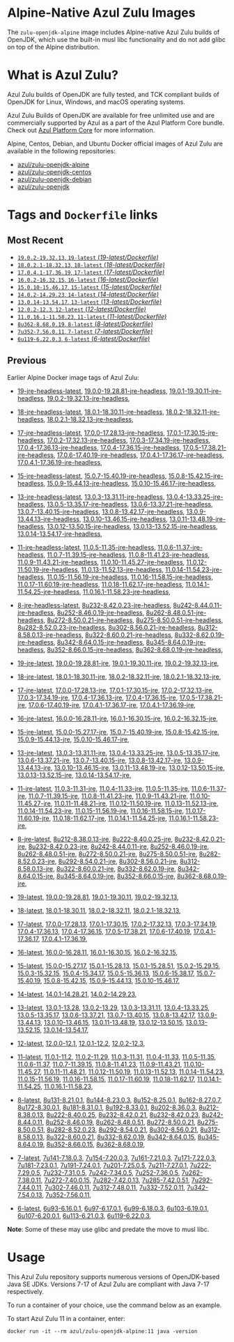 Alpine-Native Azul Zulu Images
=================================
The `zulu-openjdk-alpine` image includes Alpine-native Azul Zulu builds of OpenJDK, which use the built-in musl libc functionality and do not add glibc on top of the Alpine distribution.


What is Azul Zulu?
======================================

Azul Zulu builds of OpenJDK are fully tested, and TCK compliant builds of OpenJDK for Linux, Windows, and macOS operating systems.

Azul Zulu Builds of OpenJDK are available for free unlimited use and are commercially supported by Azul as a part of the Azul Platform Core bundle.
Check out [Azul Platform Core][3] for more information.

Alpine, Centos, Debian, and Ubuntu Docker official images of Azul Zulu are available in the following repositories:

  * [azul/zulu-openjdk-alpine][4]
  * [azul/zulu-openjdk-centos][5]
  * [azul/zulu-openjdk-debian][6]
  * [azul/zulu-openjdk][7]

Tags and `Dockerfile` links
===========================

Most Recent
-----------

  * [`19.0.2-19.32.13`, `19-latest` (*19-latest/Dockerfile)*][10]
  * [`18.0.2.1-18.32.13`, `18-latest` (*18-latest/Dockerfile)*][22]
  * [`17.0.4.1-17.36.19`, `17-latest` (*17-latest/Dockerfile)*][34]
  * [`16.0.2-16.32.15`, `16-latest` (*16-latest/Dockerfile)*][67]
  * [`15.0.10-15.46.17`, `15-latest` (*15-latest/Dockerfile)*][75]
  * [`14.0.2-14.29.23`, `14-latest` (*14-latest/Dockerfile)*][99]
  * [`13.0.14-13.54.17`, `13-latest` (*13-latest/Dockerfile)*][102]
  * [`12.0.2-12.3`, `12-latest` (*12-latest/Dockerfile)*][143]
  * [`11.0.16.1-11.58.23`, `11-latest` (*11-latest/Dockerfile)*][147]
  * [`8u362-8.68.0.19`, `8-latest` (*8-latest/Dockerfile)*][203]
  * [`7u352-7.56.0.11`, `7-latest` (*7-latest/Dockerfile)*][267]
  * [`6u119-6.22.0.3`, `6-latest` (*6-latest/Dockerfile)*][290]

Previous
--------

Earlier Alpine Docker image tags of Azul Zulu:


  * [19-jre-headless-latest][18],
  [19.0.0-19.28.81-jre-headless][19],
  [19.0.1-19.30.11-jre-headless][20],
  [19.0.2-19.32.13-jre-headless][21],
  
  * [18-jre-headless-latest][30],
  [18.0.1-18.30.11-jre-headless][31],
  [18.0.2-18.32.11-jre-headless][32],
  [18.0.2.1-18.32.13-jre-headless][33],
  
  * [17-jre-headless-latest][56],
  [17.0.0-17.28.13-jre-headless][57],
  [17.0.1-17.30.15-jre-headless][58],
  [17.0.2-17.32.13-jre-headless][59],
  [17.0.3-17.34.19-jre-headless][60],
  [17.0.4-17.36.13-jre-headless][61],
  [17.0.4-17.36.15-jre-headless][62],
  [17.0.5-17.38.21-jre-headless][63],
  [17.0.6-17.40.19-jre-headless][64],
  [17.0.4.1-17.36.17-jre-headless][65],
  [17.0.4.1-17.36.19-jre-headless][66],
  
  * [15-jre-headless-latest][94],
  [15.0.7-15.40.19-jre-headless][95],
  [15.0.8-15.42.15-jre-headless][96],
  [15.0.9-15.44.13-jre-headless][97],
  [15.0.10-15.46.17-jre-headless][98],
  
  * [13-jre-headless-latest][130],
  [13.0.3-13.31.11-jre-headless][131],
  [13.0.4-13.33.25-jre-headless][132],
  [13.0.5-13.35.17-jre-headless][133],
  [13.0.6-13.37.21-jre-headless][134],
  [13.0.7-13.40.15-jre-headless][135],
  [13.0.8-13.42.17-jre-headless][136],
  [13.0.9-13.44.13-jre-headless][137],
  [13.0.10-13.46.15-jre-headless][138],
  [13.0.11-13.48.19-jre-headless][139],
  [13.0.12-13.50.15-jre-headless][140],
  [13.0.13-13.52.15-jre-headless][141],
  [13.0.14-13.54.17-jre-headless][142],
  
  * [11-jre-headless-latest][185],
  [11.0.5-11.35-jre-headless][188],
  [11.0.6-11.37-jre-headless][189],
  [11.0.7-11.39.15-jre-headless][190],
  [11.0.8-11.41.23-jre-headless][191],
  [11.0.9-11.43.21-jre-headless][192],
  [11.0.10-11.45.27-jre-headless][193],
  [11.0.12-11.50.19-jre-headless][194],
  [11.0.13-11.52.13-jre-headless][195],
  [11.0.14-11.54.23-jre-headless][196],
  [11.0.15-11.56.19-jre-headless][197],
  [11.0.16-11.58.15-jre-headless][198],
  [11.0.17-11.60.19-jre-headless][199],
  [11.0.18-11.62.17-jre-headless][200],
  [11.0.14.1-11.54.25-jre-headless][201],
  [11.0.16.1-11.58.23-jre-headless][202],
  
  * [8-jre-headless-latest][251],
  [8u232-8.42.0.23-jre-headless][252],
  [8u242-8.44.0.11-jre-headless][253],
  [8u252-8.46.0.19-jre-headless][254],
  [8u262-8.48.0.51-jre-headless][255],
  [8u272-8.50.0.21-jre-headless][256],
  [8u275-8.50.0.51-jre-headless][257],
  [8u282-8.52.0.23-jre-headless][258],
  [8u302-8.56.0.21-jre-headless][259],
  [8u312-8.58.0.13-jre-headless][260],
  [8u322-8.60.0.21-jre-headless][261],
  [8u332-8.62.0.19-jre-headless][262],
  [8u342-8.64.0.15-jre-headless][263],
  [8u345-8.64.0.19-jre-headless][264],
  [8u352-8.66.0.15-jre-headless][265],
  [8u362-8.68.0.19-jre-headless][266],
  
  * [19-jre-latest][11],
  [19.0.0-19.28.81-jre][15],
  [19.0.1-19.30.11-jre][16],
  [19.0.2-19.32.13-jre][17],
  
  * [18-jre-latest][23],
  [18.0.1-18.30.11-jre][27],
  [18.0.2-18.32.11-jre][28],
  [18.0.2.1-18.32.13-jre][29],
  
  * [17-jre-latest][35],
  [17.0.0-17.28.13-jre][46],
  [17.0.1-17.30.15-jre][47],
  [17.0.2-17.32.13-jre][48],
  [17.0.3-17.34.19-jre][49],
  [17.0.4-17.36.13-jre][50],
  [17.0.4-17.36.15-jre][51],
  [17.0.5-17.38.21-jre][52],
  [17.0.6-17.40.19-jre][53],
  [17.0.4.1-17.36.17-jre][54],
  [17.0.4.1-17.36.19-jre][55],
  
  * [16-jre-latest][68],
  [16.0.0-16.28.11-jre][72],
  [16.0.1-16.30.15-jre][73],
  [16.0.2-16.32.15-jre][74],
  
  * [15-jre-latest][76],
  [15.0.0-15.27.17-jre][89],
  [15.0.7-15.40.19-jre][90],
  [15.0.8-15.42.15-jre][91],
  [15.0.9-15.44.13-jre][92],
  [15.0.10-15.46.17-jre][93],
  
  * [13-jre-latest][105],
  [13.0.3-13.31.11-jre][118],
  [13.0.4-13.33.25-jre][119],
  [13.0.5-13.35.17-jre][120],
  [13.0.6-13.37.21-jre][121],
  [13.0.7-13.40.15-jre][122],
  [13.0.8-13.42.17-jre][123],
  [13.0.9-13.44.13-jre][124],
  [13.0.10-13.46.15-jre][125],
  [13.0.11-13.48.19-jre][126],
  [13.0.12-13.50.15-jre][127],
  [13.0.13-13.52.15-jre][128],
  [13.0.14-13.54.17-jre][129],
  
  * [11-jre-latest][154],
  [11.0.3-11.31-jre][167],
  [11.0.4-11.33-jre][168],
  [11.0.5-11.35-jre][169],
  [11.0.6-11.37-jre][170],
  [11.0.7-11.39.15-jre][173],
  [11.0.8-11.41.23-jre][174],
  [11.0.9-11.43.21-jre][175],
  [11.0.10-11.45.27-jre][176],
  [11.0.11-11.48.21-jre][177],
  [11.0.12-11.50.19-jre][178],
  [11.0.13-11.52.13-jre][179],
  [11.0.14-11.54.23-jre][180],
  [11.0.15-11.56.19-jre][181],
  [11.0.16-11.58.15-jre][182],
  [11.0.17-11.60.19-jre][183],
  [11.0.18-11.62.17-jre][184],
  [11.0.14.1-11.54.25-jre][186],
  [11.0.16.1-11.58.23-jre][187],
  
  * [8-jre-latest][204],
  [8u212-8.38.0.13-jre][232],
  [8u222-8.40.0.25-jre][233],
  [8u232-8.42.0.21-jre][234],
  [8u232-8.42.0.23-jre][235],
  [8u242-8.44.0.11-jre][236],
  [8u252-8.46.0.19-jre][237],
  [8u262-8.48.0.51-jre][238],
  [8u272-8.50.0.21-jre][239],
  [8u275-8.50.0.51-jre][240],
  [8u282-8.52.0.23-jre][241],
  [8u292-8.54.0.21-jre][242],
  [8u302-8.56.0.21-jre][243],
  [8u312-8.58.0.13-jre][244],
  [8u322-8.60.0.21-jre][245],
  [8u332-8.62.0.19-jre][246],
  [8u342-8.64.0.15-jre][247],
  [8u345-8.64.0.19-jre][248],
  [8u352-8.66.0.15-jre][249],
  [8u362-8.68.0.19-jre][250],
  
  * [19-latest][10],
  [19.0.0-19.28.81][12],
  [19.0.1-19.30.11][13],
  [19.0.2-19.32.13][14],
  
  * [18-latest][22],
  [18.0.1-18.30.11][24],
  [18.0.2-18.32.11][25],
  [18.0.2.1-18.32.13][26],
  
  * [17-latest][34],
  [17.0.0-17.28.13][36],
  [17.0.1-17.30.15][37],
  [17.0.2-17.32.13][38],
  [17.0.3-17.34.19][39],
  [17.0.4-17.36.13][40],
  [17.0.4-17.36.15][41],
  [17.0.5-17.38.21][42],
  [17.0.6-17.40.19][43],
  [17.0.4.1-17.36.17][44],
  [17.0.4.1-17.36.19][45],
  
  * [16-latest][67],
  [16.0.0-16.28.11][69],
  [16.0.1-16.30.15][70],
  [16.0.2-16.32.15][71],
  
  * [15-latest][75],
  [15.0.0-15.27.17][77],
  [15.0.1-15.28.13][78],
  [15.0.1-15.28.51][79],
  [15.0.2-15.29.15][80],
  [15.0.3-15.32.15][81],
  [15.0.4-15.34.17][82],
  [15.0.5-15.36.13][83],
  [15.0.6-15.38.17][84],
  [15.0.7-15.40.19][85],
  [15.0.8-15.42.15][86],
  [15.0.9-15.44.13][87],
  [15.0.10-15.46.17][88],
  
  * [14-latest][99],
  [14.0.1-14.28.21][100],
  [14.0.2-14.29.23][101],
  
  * [13-latest][102],
  [13.0.1-13.28][103],
  [13.0.2-13.29][104],
  [13.0.3-13.31.11][106],
  [13.0.4-13.33.25][107],
  [13.0.5-13.35.17][108],
  [13.0.6-13.37.21][109],
  [13.0.7-13.40.15][110],
  [13.0.8-13.42.17][111],
  [13.0.9-13.44.13][112],
  [13.0.10-13.46.15][113],
  [13.0.11-13.48.19][114],
  [13.0.12-13.50.15][115],
  [13.0.13-13.52.15][116],
  [13.0.14-13.54.17][117],
  
  * [12-latest][143],
  [12.0.0-12.1][144],
  [12.0.1-12.2][145],
  [12.0.2-12.3][146],
  
  * [11-latest][147],
  [11.0.1-11.2][148],
  [11.0.2-11.29][149],
  [11.0.3-11.31][150],
  [11.0.4-11.33][151],
  [11.0.5-11.35][152],
  [11.0.6-11.37][153],
  [11.0.7-11.39.15][155],
  [11.0.8-11.41.23][156],
  [11.0.9-11.43.21][157],
  [11.0.10-11.45.27][158],
  [11.0.11-11.48.21][159],
  [11.0.12-11.50.19][160],
  [11.0.13-11.52.13][161],
  [11.0.14-11.54.23][162],
  [11.0.15-11.56.19][163],
  [11.0.16-11.58.15][164],
  [11.0.17-11.60.19][165],
  [11.0.18-11.62.17][166],
  [11.0.14.1-11.54.25][171],
  [11.0.16.1-11.58.23][172],
  
  * [8-latest][203],
  [8u131-8.21.0.1][205],
  [8u144-8.23.0.3][206],
  [8u152-8.25.0.1][207],
  [8u162-8.27.0.7][208],
  [8u172-8.30.0.1][209],
  [8u181-8.31.0.1][210],
  [8u192-8.33.0.1][211],
  [8u202-8.36.0.3][212],
  [8u212-8.38.0.13][213],
  [8u222-8.40.0.25][214],
  [8u232-8.42.0.21][215],
  [8u232-8.42.0.23][216],
  [8u242-8.44.0.11][217],
  [8u252-8.46.0.19][218],
  [8u262-8.48.0.51][219],
  [8u272-8.50.0.21][220],
  [8u275-8.50.0.51][221],
  [8u282-8.52.0.23][222],
  [8u292-8.54.0.21][223],
  [8u302-8.56.0.21][224],
  [8u312-8.58.0.13][225],
  [8u322-8.60.0.21][226],
  [8u332-8.62.0.19][227],
  [8u342-8.64.0.15][228],
  [8u345-8.64.0.19][229],
  [8u352-8.66.0.15][230],
  [8u362-8.68.0.19][231],
  
  * [7-latest][267],
  [7u141-7.18.0.3][268],
  [7u154-7.20.0.3][269],
  [7u161-7.21.0.3][270],
  [7u171-7.22.0.3][271],
  [7u181-7.23.0.1][272],
  [7u191-7.24.0.1][273],
  [7u201-7.25.0.5][274],
  [7u211-7.27.0.1][275],
  [7u222-7.29.0.5][276],
  [7u232-7.31.0.5][277],
  [7u242-7.34.0.5][278],
  [7u252-7.36.0.5][279],
  [7u262-7.38.0.11][280],
  [7u272-7.40.0.15][281],
  [7u282-7.42.0.13][282],
  [7u285-7.42.0.51][283],
  [7u292-7.44.0.11][284],
  [7u302-7.46.0.11][285],
  [7u312-7.48.0.11][286],
  [7u332-7.52.0.11][287],
  [7u342-7.54.0.13][288],
  [7u352-7.56.0.11][289],
  
  * [6-latest][290],
  [6u93-6.16.0.1][291],
  [6u97-6.17.0.1][292],
  [6u99-6.18.0.3][293],
  [6u103-6.19.0.1][294],
  [6u107-6.20.0.1][295],
  [6u113-6.21.0.3][296],
  [6u119-6.22.0.3][297],
  

**Note**: Some of these may use glibc and predate the move to musl libc.

Usage
=====

This Azul Zulu repository supports numerous versions of OpenJDK-based Java SE JDKs. Versions 7-17 of Azul Zulu are compliant with Java 7-17 respectively.

To run a container of your choice, use the command below as an example.

To start Azul Zulu 11 in a container, enter:

    docker run -it --rm azul/zulu-openjdk-alpine:11 java -version

  [1]: https://www.azul.com/files/ZuluDocker60.gif
  [2]: https://www.azul.com/
  [3]: https://www.azul.com/products/core/
  [4]: https://hub.docker.com/r/azul/zulu-openjdk-alpine
  [5]: https://hub.docker.com/r/azul/zulu-openjdk-centos
  [6]: https://hub.docker.com/r/azul/zulu-openjdk-debian
  [7]: https://hub.docker.com/r/azul/zulu-openjdk


  [18]: https://github.com/zulu-openjdk/zulu-openjdk/blob/master/alpine/19-jre-headless-latest/Dockerfile
  [19]: https://github.com/zulu-openjdk/zulu-openjdk/blob/master/alpine/19.0.0-19.28.81-jre-headless/Dockerfile
  [20]: https://github.com/zulu-openjdk/zulu-openjdk/blob/master/alpine/19.0.1-19.30.11-jre-headless/Dockerfile
  [21]: https://github.com/zulu-openjdk/zulu-openjdk/blob/master/alpine/19.0.2-19.32.13-jre-headless/Dockerfile
  
  [30]: https://github.com/zulu-openjdk/zulu-openjdk/blob/master/alpine/18-jre-headless-latest/Dockerfile
  [31]: https://github.com/zulu-openjdk/zulu-openjdk/blob/master/alpine/18.0.1-18.30.11-jre-headless/Dockerfile
  [32]: https://github.com/zulu-openjdk/zulu-openjdk/blob/master/alpine/18.0.2-18.32.11-jre-headless/Dockerfile
  [33]: https://github.com/zulu-openjdk/zulu-openjdk/blob/master/alpine/18.0.2.1-18.32.13-jre-headless/Dockerfile
  
  [56]: https://github.com/zulu-openjdk/zulu-openjdk/blob/master/alpine/17-jre-headless-latest/Dockerfile
  [57]: https://github.com/zulu-openjdk/zulu-openjdk/blob/master/alpine/17.0.0-17.28.13-jre-headless/Dockerfile
  [58]: https://github.com/zulu-openjdk/zulu-openjdk/blob/master/alpine/17.0.1-17.30.15-jre-headless/Dockerfile
  [59]: https://github.com/zulu-openjdk/zulu-openjdk/blob/master/alpine/17.0.2-17.32.13-jre-headless/Dockerfile
  [60]: https://github.com/zulu-openjdk/zulu-openjdk/blob/master/alpine/17.0.3-17.34.19-jre-headless/Dockerfile
  [61]: https://github.com/zulu-openjdk/zulu-openjdk/blob/master/alpine/17.0.4-17.36.13-jre-headless/Dockerfile
  [62]: https://github.com/zulu-openjdk/zulu-openjdk/blob/master/alpine/17.0.4-17.36.15-jre-headless/Dockerfile
  [63]: https://github.com/zulu-openjdk/zulu-openjdk/blob/master/alpine/17.0.5-17.38.21-jre-headless/Dockerfile
  [64]: https://github.com/zulu-openjdk/zulu-openjdk/blob/master/alpine/17.0.6-17.40.19-jre-headless/Dockerfile
  [65]: https://github.com/zulu-openjdk/zulu-openjdk/blob/master/alpine/17.0.4.1-17.36.17-jre-headless/Dockerfile
  [66]: https://github.com/zulu-openjdk/zulu-openjdk/blob/master/alpine/17.0.4.1-17.36.19-jre-headless/Dockerfile
  
  [94]: https://github.com/zulu-openjdk/zulu-openjdk/blob/master/alpine/15-jre-headless-latest/Dockerfile
  [95]: https://github.com/zulu-openjdk/zulu-openjdk/blob/master/alpine/15.0.7-15.40.19-jre-headless/Dockerfile
  [96]: https://github.com/zulu-openjdk/zulu-openjdk/blob/master/alpine/15.0.8-15.42.15-jre-headless/Dockerfile
  [97]: https://github.com/zulu-openjdk/zulu-openjdk/blob/master/alpine/15.0.9-15.44.13-jre-headless/Dockerfile
  [98]: https://github.com/zulu-openjdk/zulu-openjdk/blob/master/alpine/15.0.10-15.46.17-jre-headless/Dockerfile
  
  [130]: https://github.com/zulu-openjdk/zulu-openjdk/blob/master/alpine/13-jre-headless-latest/Dockerfile
  [131]: https://github.com/zulu-openjdk/zulu-openjdk/blob/master/alpine/13.0.3-13.31.11-jre-headless/Dockerfile
  [132]: https://github.com/zulu-openjdk/zulu-openjdk/blob/master/alpine/13.0.4-13.33.25-jre-headless/Dockerfile
  [133]: https://github.com/zulu-openjdk/zulu-openjdk/blob/master/alpine/13.0.5-13.35.17-jre-headless/Dockerfile
  [134]: https://github.com/zulu-openjdk/zulu-openjdk/blob/master/alpine/13.0.6-13.37.21-jre-headless/Dockerfile
  [135]: https://github.com/zulu-openjdk/zulu-openjdk/blob/master/alpine/13.0.7-13.40.15-jre-headless/Dockerfile
  [136]: https://github.com/zulu-openjdk/zulu-openjdk/blob/master/alpine/13.0.8-13.42.17-jre-headless/Dockerfile
  [137]: https://github.com/zulu-openjdk/zulu-openjdk/blob/master/alpine/13.0.9-13.44.13-jre-headless/Dockerfile
  [138]: https://github.com/zulu-openjdk/zulu-openjdk/blob/master/alpine/13.0.10-13.46.15-jre-headless/Dockerfile
  [139]: https://github.com/zulu-openjdk/zulu-openjdk/blob/master/alpine/13.0.11-13.48.19-jre-headless/Dockerfile
  [140]: https://github.com/zulu-openjdk/zulu-openjdk/blob/master/alpine/13.0.12-13.50.15-jre-headless/Dockerfile
  [141]: https://github.com/zulu-openjdk/zulu-openjdk/blob/master/alpine/13.0.13-13.52.15-jre-headless/Dockerfile
  [142]: https://github.com/zulu-openjdk/zulu-openjdk/blob/master/alpine/13.0.14-13.54.17-jre-headless/Dockerfile
  
  [185]: https://github.com/zulu-openjdk/zulu-openjdk/blob/master/alpine/11-jre-headless-latest/Dockerfile
  [188]: https://github.com/zulu-openjdk/zulu-openjdk/blob/master/alpine/11.0.5-11.35-jre-headless/Dockerfile
  [189]: https://github.com/zulu-openjdk/zulu-openjdk/blob/master/alpine/11.0.6-11.37-jre-headless/Dockerfile
  [190]: https://github.com/zulu-openjdk/zulu-openjdk/blob/master/alpine/11.0.7-11.39.15-jre-headless/Dockerfile
  [191]: https://github.com/zulu-openjdk/zulu-openjdk/blob/master/alpine/11.0.8-11.41.23-jre-headless/Dockerfile
  [192]: https://github.com/zulu-openjdk/zulu-openjdk/blob/master/alpine/11.0.9-11.43.21-jre-headless/Dockerfile
  [193]: https://github.com/zulu-openjdk/zulu-openjdk/blob/master/alpine/11.0.10-11.45.27-jre-headless/Dockerfile
  [194]: https://github.com/zulu-openjdk/zulu-openjdk/blob/master/alpine/11.0.12-11.50.19-jre-headless/Dockerfile
  [195]: https://github.com/zulu-openjdk/zulu-openjdk/blob/master/alpine/11.0.13-11.52.13-jre-headless/Dockerfile
  [196]: https://github.com/zulu-openjdk/zulu-openjdk/blob/master/alpine/11.0.14-11.54.23-jre-headless/Dockerfile
  [197]: https://github.com/zulu-openjdk/zulu-openjdk/blob/master/alpine/11.0.15-11.56.19-jre-headless/Dockerfile
  [198]: https://github.com/zulu-openjdk/zulu-openjdk/blob/master/alpine/11.0.16-11.58.15-jre-headless/Dockerfile
  [199]: https://github.com/zulu-openjdk/zulu-openjdk/blob/master/alpine/11.0.17-11.60.19-jre-headless/Dockerfile
  [200]: https://github.com/zulu-openjdk/zulu-openjdk/blob/master/alpine/11.0.18-11.62.17-jre-headless/Dockerfile
  [201]: https://github.com/zulu-openjdk/zulu-openjdk/blob/master/alpine/11.0.14.1-11.54.25-jre-headless/Dockerfile
  [202]: https://github.com/zulu-openjdk/zulu-openjdk/blob/master/alpine/11.0.16.1-11.58.23-jre-headless/Dockerfile
  
  [251]: https://github.com/zulu-openjdk/zulu-openjdk/blob/master/alpine/8-jre-headless-latest/Dockerfile
  [252]: https://github.com/zulu-openjdk/zulu-openjdk/blob/master/alpine/8u232-8.42.0.23-jre-headless/Dockerfile
  [253]: https://github.com/zulu-openjdk/zulu-openjdk/blob/master/alpine/8u242-8.44.0.11-jre-headless/Dockerfile
  [254]: https://github.com/zulu-openjdk/zulu-openjdk/blob/master/alpine/8u252-8.46.0.19-jre-headless/Dockerfile
  [255]: https://github.com/zulu-openjdk/zulu-openjdk/blob/master/alpine/8u262-8.48.0.51-jre-headless/Dockerfile
  [256]: https://github.com/zulu-openjdk/zulu-openjdk/blob/master/alpine/8u272-8.50.0.21-jre-headless/Dockerfile
  [257]: https://github.com/zulu-openjdk/zulu-openjdk/blob/master/alpine/8u275-8.50.0.51-jre-headless/Dockerfile
  [258]: https://github.com/zulu-openjdk/zulu-openjdk/blob/master/alpine/8u282-8.52.0.23-jre-headless/Dockerfile
  [259]: https://github.com/zulu-openjdk/zulu-openjdk/blob/master/alpine/8u302-8.56.0.21-jre-headless/Dockerfile
  [260]: https://github.com/zulu-openjdk/zulu-openjdk/blob/master/alpine/8u312-8.58.0.13-jre-headless/Dockerfile
  [261]: https://github.com/zulu-openjdk/zulu-openjdk/blob/master/alpine/8u322-8.60.0.21-jre-headless/Dockerfile
  [262]: https://github.com/zulu-openjdk/zulu-openjdk/blob/master/alpine/8u332-8.62.0.19-jre-headless/Dockerfile
  [263]: https://github.com/zulu-openjdk/zulu-openjdk/blob/master/alpine/8u342-8.64.0.15-jre-headless/Dockerfile
  [264]: https://github.com/zulu-openjdk/zulu-openjdk/blob/master/alpine/8u345-8.64.0.19-jre-headless/Dockerfile
  [265]: https://github.com/zulu-openjdk/zulu-openjdk/blob/master/alpine/8u352-8.66.0.15-jre-headless/Dockerfile
  [266]: https://github.com/zulu-openjdk/zulu-openjdk/blob/master/alpine/8u362-8.68.0.19-jre-headless/Dockerfile
  
  [11]: https://github.com/zulu-openjdk/zulu-openjdk/blob/master/alpine/19-jre-latest/Dockerfile
  [15]: https://github.com/zulu-openjdk/zulu-openjdk/blob/master/alpine/19.0.0-19.28.81-jre/Dockerfile
  [16]: https://github.com/zulu-openjdk/zulu-openjdk/blob/master/alpine/19.0.1-19.30.11-jre/Dockerfile
  [17]: https://github.com/zulu-openjdk/zulu-openjdk/blob/master/alpine/19.0.2-19.32.13-jre/Dockerfile
  
  [23]: https://github.com/zulu-openjdk/zulu-openjdk/blob/master/alpine/18-jre-latest/Dockerfile
  [27]: https://github.com/zulu-openjdk/zulu-openjdk/blob/master/alpine/18.0.1-18.30.11-jre/Dockerfile
  [28]: https://github.com/zulu-openjdk/zulu-openjdk/blob/master/alpine/18.0.2-18.32.11-jre/Dockerfile
  [29]: https://github.com/zulu-openjdk/zulu-openjdk/blob/master/alpine/18.0.2.1-18.32.13-jre/Dockerfile
  
  [35]: https://github.com/zulu-openjdk/zulu-openjdk/blob/master/alpine/17-jre-latest/Dockerfile
  [46]: https://github.com/zulu-openjdk/zulu-openjdk/blob/master/alpine/17.0.0-17.28.13-jre/Dockerfile
  [47]: https://github.com/zulu-openjdk/zulu-openjdk/blob/master/alpine/17.0.1-17.30.15-jre/Dockerfile
  [48]: https://github.com/zulu-openjdk/zulu-openjdk/blob/master/alpine/17.0.2-17.32.13-jre/Dockerfile
  [49]: https://github.com/zulu-openjdk/zulu-openjdk/blob/master/alpine/17.0.3-17.34.19-jre/Dockerfile
  [50]: https://github.com/zulu-openjdk/zulu-openjdk/blob/master/alpine/17.0.4-17.36.13-jre/Dockerfile
  [51]: https://github.com/zulu-openjdk/zulu-openjdk/blob/master/alpine/17.0.4-17.36.15-jre/Dockerfile
  [52]: https://github.com/zulu-openjdk/zulu-openjdk/blob/master/alpine/17.0.5-17.38.21-jre/Dockerfile
  [53]: https://github.com/zulu-openjdk/zulu-openjdk/blob/master/alpine/17.0.6-17.40.19-jre/Dockerfile
  [54]: https://github.com/zulu-openjdk/zulu-openjdk/blob/master/alpine/17.0.4.1-17.36.17-jre/Dockerfile
  [55]: https://github.com/zulu-openjdk/zulu-openjdk/blob/master/alpine/17.0.4.1-17.36.19-jre/Dockerfile
  
  [68]: https://github.com/zulu-openjdk/zulu-openjdk/blob/master/alpine/16-jre-latest/Dockerfile
  [72]: https://github.com/zulu-openjdk/zulu-openjdk/blob/master/alpine/16.0.0-16.28.11-jre/Dockerfile
  [73]: https://github.com/zulu-openjdk/zulu-openjdk/blob/master/alpine/16.0.1-16.30.15-jre/Dockerfile
  [74]: https://github.com/zulu-openjdk/zulu-openjdk/blob/master/alpine/16.0.2-16.32.15-jre/Dockerfile
  
  [76]: https://github.com/zulu-openjdk/zulu-openjdk/blob/master/alpine/15-jre-latest/Dockerfile
  [89]: https://github.com/zulu-openjdk/zulu-openjdk/blob/master/alpine/15.0.0-15.27.17-jre/Dockerfile
  [90]: https://github.com/zulu-openjdk/zulu-openjdk/blob/master/alpine/15.0.7-15.40.19-jre/Dockerfile
  [91]: https://github.com/zulu-openjdk/zulu-openjdk/blob/master/alpine/15.0.8-15.42.15-jre/Dockerfile
  [92]: https://github.com/zulu-openjdk/zulu-openjdk/blob/master/alpine/15.0.9-15.44.13-jre/Dockerfile
  [93]: https://github.com/zulu-openjdk/zulu-openjdk/blob/master/alpine/15.0.10-15.46.17-jre/Dockerfile
  
  [105]: https://github.com/zulu-openjdk/zulu-openjdk/blob/master/alpine/13-jre-latest/Dockerfile
  [118]: https://github.com/zulu-openjdk/zulu-openjdk/blob/master/alpine/13.0.3-13.31.11-jre/Dockerfile
  [119]: https://github.com/zulu-openjdk/zulu-openjdk/blob/master/alpine/13.0.4-13.33.25-jre/Dockerfile
  [120]: https://github.com/zulu-openjdk/zulu-openjdk/blob/master/alpine/13.0.5-13.35.17-jre/Dockerfile
  [121]: https://github.com/zulu-openjdk/zulu-openjdk/blob/master/alpine/13.0.6-13.37.21-jre/Dockerfile
  [122]: https://github.com/zulu-openjdk/zulu-openjdk/blob/master/alpine/13.0.7-13.40.15-jre/Dockerfile
  [123]: https://github.com/zulu-openjdk/zulu-openjdk/blob/master/alpine/13.0.8-13.42.17-jre/Dockerfile
  [124]: https://github.com/zulu-openjdk/zulu-openjdk/blob/master/alpine/13.0.9-13.44.13-jre/Dockerfile
  [125]: https://github.com/zulu-openjdk/zulu-openjdk/blob/master/alpine/13.0.10-13.46.15-jre/Dockerfile
  [126]: https://github.com/zulu-openjdk/zulu-openjdk/blob/master/alpine/13.0.11-13.48.19-jre/Dockerfile
  [127]: https://github.com/zulu-openjdk/zulu-openjdk/blob/master/alpine/13.0.12-13.50.15-jre/Dockerfile
  [128]: https://github.com/zulu-openjdk/zulu-openjdk/blob/master/alpine/13.0.13-13.52.15-jre/Dockerfile
  [129]: https://github.com/zulu-openjdk/zulu-openjdk/blob/master/alpine/13.0.14-13.54.17-jre/Dockerfile
  
  [154]: https://github.com/zulu-openjdk/zulu-openjdk/blob/master/alpine/11-jre-latest/Dockerfile
  [167]: https://github.com/zulu-openjdk/zulu-openjdk/blob/master/alpine/11.0.3-11.31-jre/Dockerfile
  [168]: https://github.com/zulu-openjdk/zulu-openjdk/blob/master/alpine/11.0.4-11.33-jre/Dockerfile
  [169]: https://github.com/zulu-openjdk/zulu-openjdk/blob/master/alpine/11.0.5-11.35-jre/Dockerfile
  [170]: https://github.com/zulu-openjdk/zulu-openjdk/blob/master/alpine/11.0.6-11.37-jre/Dockerfile
  [173]: https://github.com/zulu-openjdk/zulu-openjdk/blob/master/alpine/11.0.7-11.39.15-jre/Dockerfile
  [174]: https://github.com/zulu-openjdk/zulu-openjdk/blob/master/alpine/11.0.8-11.41.23-jre/Dockerfile
  [175]: https://github.com/zulu-openjdk/zulu-openjdk/blob/master/alpine/11.0.9-11.43.21-jre/Dockerfile
  [176]: https://github.com/zulu-openjdk/zulu-openjdk/blob/master/alpine/11.0.10-11.45.27-jre/Dockerfile
  [177]: https://github.com/zulu-openjdk/zulu-openjdk/blob/master/alpine/11.0.11-11.48.21-jre/Dockerfile
  [178]: https://github.com/zulu-openjdk/zulu-openjdk/blob/master/alpine/11.0.12-11.50.19-jre/Dockerfile
  [179]: https://github.com/zulu-openjdk/zulu-openjdk/blob/master/alpine/11.0.13-11.52.13-jre/Dockerfile
  [180]: https://github.com/zulu-openjdk/zulu-openjdk/blob/master/alpine/11.0.14-11.54.23-jre/Dockerfile
  [181]: https://github.com/zulu-openjdk/zulu-openjdk/blob/master/alpine/11.0.15-11.56.19-jre/Dockerfile
  [182]: https://github.com/zulu-openjdk/zulu-openjdk/blob/master/alpine/11.0.16-11.58.15-jre/Dockerfile
  [183]: https://github.com/zulu-openjdk/zulu-openjdk/blob/master/alpine/11.0.17-11.60.19-jre/Dockerfile
  [184]: https://github.com/zulu-openjdk/zulu-openjdk/blob/master/alpine/11.0.18-11.62.17-jre/Dockerfile
  [186]: https://github.com/zulu-openjdk/zulu-openjdk/blob/master/alpine/11.0.14.1-11.54.25-jre/Dockerfile
  [187]: https://github.com/zulu-openjdk/zulu-openjdk/blob/master/alpine/11.0.16.1-11.58.23-jre/Dockerfile
  
  [204]: https://github.com/zulu-openjdk/zulu-openjdk/blob/master/alpine/8-jre-latest/Dockerfile
  [232]: https://github.com/zulu-openjdk/zulu-openjdk/blob/master/alpine/8u212-8.38.0.13-jre/Dockerfile
  [233]: https://github.com/zulu-openjdk/zulu-openjdk/blob/master/alpine/8u222-8.40.0.25-jre/Dockerfile
  [234]: https://github.com/zulu-openjdk/zulu-openjdk/blob/master/alpine/8u232-8.42.0.21-jre/Dockerfile
  [235]: https://github.com/zulu-openjdk/zulu-openjdk/blob/master/alpine/8u232-8.42.0.23-jre/Dockerfile
  [236]: https://github.com/zulu-openjdk/zulu-openjdk/blob/master/alpine/8u242-8.44.0.11-jre/Dockerfile
  [237]: https://github.com/zulu-openjdk/zulu-openjdk/blob/master/alpine/8u252-8.46.0.19-jre/Dockerfile
  [238]: https://github.com/zulu-openjdk/zulu-openjdk/blob/master/alpine/8u262-8.48.0.51-jre/Dockerfile
  [239]: https://github.com/zulu-openjdk/zulu-openjdk/blob/master/alpine/8u272-8.50.0.21-jre/Dockerfile
  [240]: https://github.com/zulu-openjdk/zulu-openjdk/blob/master/alpine/8u275-8.50.0.51-jre/Dockerfile
  [241]: https://github.com/zulu-openjdk/zulu-openjdk/blob/master/alpine/8u282-8.52.0.23-jre/Dockerfile
  [242]: https://github.com/zulu-openjdk/zulu-openjdk/blob/master/alpine/8u292-8.54.0.21-jre/Dockerfile
  [243]: https://github.com/zulu-openjdk/zulu-openjdk/blob/master/alpine/8u302-8.56.0.21-jre/Dockerfile
  [244]: https://github.com/zulu-openjdk/zulu-openjdk/blob/master/alpine/8u312-8.58.0.13-jre/Dockerfile
  [245]: https://github.com/zulu-openjdk/zulu-openjdk/blob/master/alpine/8u322-8.60.0.21-jre/Dockerfile
  [246]: https://github.com/zulu-openjdk/zulu-openjdk/blob/master/alpine/8u332-8.62.0.19-jre/Dockerfile
  [247]: https://github.com/zulu-openjdk/zulu-openjdk/blob/master/alpine/8u342-8.64.0.15-jre/Dockerfile
  [248]: https://github.com/zulu-openjdk/zulu-openjdk/blob/master/alpine/8u345-8.64.0.19-jre/Dockerfile
  [249]: https://github.com/zulu-openjdk/zulu-openjdk/blob/master/alpine/8u352-8.66.0.15-jre/Dockerfile
  [250]: https://github.com/zulu-openjdk/zulu-openjdk/blob/master/alpine/8u362-8.68.0.19-jre/Dockerfile
  
  [10]: https://github.com/zulu-openjdk/zulu-openjdk/blob/master/alpine/19-latest/Dockerfile
  [12]: https://github.com/zulu-openjdk/zulu-openjdk/blob/master/alpine/19.0.0-19.28.81/Dockerfile
  [13]: https://github.com/zulu-openjdk/zulu-openjdk/blob/master/alpine/19.0.1-19.30.11/Dockerfile
  [14]: https://github.com/zulu-openjdk/zulu-openjdk/blob/master/alpine/19.0.2-19.32.13/Dockerfile
  
  [22]: https://github.com/zulu-openjdk/zulu-openjdk/blob/master/alpine/18-latest/Dockerfile
  [24]: https://github.com/zulu-openjdk/zulu-openjdk/blob/master/alpine/18.0.1-18.30.11/Dockerfile
  [25]: https://github.com/zulu-openjdk/zulu-openjdk/blob/master/alpine/18.0.2-18.32.11/Dockerfile
  [26]: https://github.com/zulu-openjdk/zulu-openjdk/blob/master/alpine/18.0.2.1-18.32.13/Dockerfile
  
  [34]: https://github.com/zulu-openjdk/zulu-openjdk/blob/master/alpine/17-latest/Dockerfile
  [36]: https://github.com/zulu-openjdk/zulu-openjdk/blob/master/alpine/17.0.0-17.28.13/Dockerfile
  [37]: https://github.com/zulu-openjdk/zulu-openjdk/blob/master/alpine/17.0.1-17.30.15/Dockerfile
  [38]: https://github.com/zulu-openjdk/zulu-openjdk/blob/master/alpine/17.0.2-17.32.13/Dockerfile
  [39]: https://github.com/zulu-openjdk/zulu-openjdk/blob/master/alpine/17.0.3-17.34.19/Dockerfile
  [40]: https://github.com/zulu-openjdk/zulu-openjdk/blob/master/alpine/17.0.4-17.36.13/Dockerfile
  [41]: https://github.com/zulu-openjdk/zulu-openjdk/blob/master/alpine/17.0.4-17.36.15/Dockerfile
  [42]: https://github.com/zulu-openjdk/zulu-openjdk/blob/master/alpine/17.0.5-17.38.21/Dockerfile
  [43]: https://github.com/zulu-openjdk/zulu-openjdk/blob/master/alpine/17.0.6-17.40.19/Dockerfile
  [44]: https://github.com/zulu-openjdk/zulu-openjdk/blob/master/alpine/17.0.4.1-17.36.17/Dockerfile
  [45]: https://github.com/zulu-openjdk/zulu-openjdk/blob/master/alpine/17.0.4.1-17.36.19/Dockerfile
  
  [67]: https://github.com/zulu-openjdk/zulu-openjdk/blob/master/alpine/16-latest/Dockerfile
  [69]: https://github.com/zulu-openjdk/zulu-openjdk/blob/master/alpine/16.0.0-16.28.11/Dockerfile
  [70]: https://github.com/zulu-openjdk/zulu-openjdk/blob/master/alpine/16.0.1-16.30.15/Dockerfile
  [71]: https://github.com/zulu-openjdk/zulu-openjdk/blob/master/alpine/16.0.2-16.32.15/Dockerfile
  
  [75]: https://github.com/zulu-openjdk/zulu-openjdk/blob/master/alpine/15-latest/Dockerfile
  [77]: https://github.com/zulu-openjdk/zulu-openjdk/blob/master/alpine/15.0.0-15.27.17/Dockerfile
  [78]: https://github.com/zulu-openjdk/zulu-openjdk/blob/master/alpine/15.0.1-15.28.13/Dockerfile
  [79]: https://github.com/zulu-openjdk/zulu-openjdk/blob/master/alpine/15.0.1-15.28.51/Dockerfile
  [80]: https://github.com/zulu-openjdk/zulu-openjdk/blob/master/alpine/15.0.2-15.29.15/Dockerfile
  [81]: https://github.com/zulu-openjdk/zulu-openjdk/blob/master/alpine/15.0.3-15.32.15/Dockerfile
  [82]: https://github.com/zulu-openjdk/zulu-openjdk/blob/master/alpine/15.0.4-15.34.17/Dockerfile
  [83]: https://github.com/zulu-openjdk/zulu-openjdk/blob/master/alpine/15.0.5-15.36.13/Dockerfile
  [84]: https://github.com/zulu-openjdk/zulu-openjdk/blob/master/alpine/15.0.6-15.38.17/Dockerfile
  [85]: https://github.com/zulu-openjdk/zulu-openjdk/blob/master/alpine/15.0.7-15.40.19/Dockerfile
  [86]: https://github.com/zulu-openjdk/zulu-openjdk/blob/master/alpine/15.0.8-15.42.15/Dockerfile
  [87]: https://github.com/zulu-openjdk/zulu-openjdk/blob/master/alpine/15.0.9-15.44.13/Dockerfile
  [88]: https://github.com/zulu-openjdk/zulu-openjdk/blob/master/alpine/15.0.10-15.46.17/Dockerfile
  
  [99]: https://github.com/zulu-openjdk/zulu-openjdk/blob/master/alpine/14-latest/Dockerfile
  [100]: https://github.com/zulu-openjdk/zulu-openjdk/blob/master/alpine/14.0.1-14.28.21/Dockerfile
  [101]: https://github.com/zulu-openjdk/zulu-openjdk/blob/master/alpine/14.0.2-14.29.23/Dockerfile
  
  [102]: https://github.com/zulu-openjdk/zulu-openjdk/blob/master/alpine/13-latest/Dockerfile
  [103]: https://github.com/zulu-openjdk/zulu-openjdk/blob/master/alpine/13.0.1-13.28/Dockerfile
  [104]: https://github.com/zulu-openjdk/zulu-openjdk/blob/master/alpine/13.0.2-13.29/Dockerfile
  [106]: https://github.com/zulu-openjdk/zulu-openjdk/blob/master/alpine/13.0.3-13.31.11/Dockerfile
  [107]: https://github.com/zulu-openjdk/zulu-openjdk/blob/master/alpine/13.0.4-13.33.25/Dockerfile
  [108]: https://github.com/zulu-openjdk/zulu-openjdk/blob/master/alpine/13.0.5-13.35.17/Dockerfile
  [109]: https://github.com/zulu-openjdk/zulu-openjdk/blob/master/alpine/13.0.6-13.37.21/Dockerfile
  [110]: https://github.com/zulu-openjdk/zulu-openjdk/blob/master/alpine/13.0.7-13.40.15/Dockerfile
  [111]: https://github.com/zulu-openjdk/zulu-openjdk/blob/master/alpine/13.0.8-13.42.17/Dockerfile
  [112]: https://github.com/zulu-openjdk/zulu-openjdk/blob/master/alpine/13.0.9-13.44.13/Dockerfile
  [113]: https://github.com/zulu-openjdk/zulu-openjdk/blob/master/alpine/13.0.10-13.46.15/Dockerfile
  [114]: https://github.com/zulu-openjdk/zulu-openjdk/blob/master/alpine/13.0.11-13.48.19/Dockerfile
  [115]: https://github.com/zulu-openjdk/zulu-openjdk/blob/master/alpine/13.0.12-13.50.15/Dockerfile
  [116]: https://github.com/zulu-openjdk/zulu-openjdk/blob/master/alpine/13.0.13-13.52.15/Dockerfile
  [117]: https://github.com/zulu-openjdk/zulu-openjdk/blob/master/alpine/13.0.14-13.54.17/Dockerfile
  
  [143]: https://github.com/zulu-openjdk/zulu-openjdk/blob/master/alpine/12-latest/Dockerfile
  [144]: https://github.com/zulu-openjdk/zulu-openjdk/blob/master/alpine/12.0.0-12.1/Dockerfile
  [145]: https://github.com/zulu-openjdk/zulu-openjdk/blob/master/alpine/12.0.1-12.2/Dockerfile
  [146]: https://github.com/zulu-openjdk/zulu-openjdk/blob/master/alpine/12.0.2-12.3/Dockerfile
  
  [147]: https://github.com/zulu-openjdk/zulu-openjdk/blob/master/alpine/11-latest/Dockerfile
  [148]: https://github.com/zulu-openjdk/zulu-openjdk/blob/master/alpine/11.0.1-11.2/Dockerfile
  [149]: https://github.com/zulu-openjdk/zulu-openjdk/blob/master/alpine/11.0.2-11.29/Dockerfile
  [150]: https://github.com/zulu-openjdk/zulu-openjdk/blob/master/alpine/11.0.3-11.31/Dockerfile
  [151]: https://github.com/zulu-openjdk/zulu-openjdk/blob/master/alpine/11.0.4-11.33/Dockerfile
  [152]: https://github.com/zulu-openjdk/zulu-openjdk/blob/master/alpine/11.0.5-11.35/Dockerfile
  [153]: https://github.com/zulu-openjdk/zulu-openjdk/blob/master/alpine/11.0.6-11.37/Dockerfile
  [155]: https://github.com/zulu-openjdk/zulu-openjdk/blob/master/alpine/11.0.7-11.39.15/Dockerfile
  [156]: https://github.com/zulu-openjdk/zulu-openjdk/blob/master/alpine/11.0.8-11.41.23/Dockerfile
  [157]: https://github.com/zulu-openjdk/zulu-openjdk/blob/master/alpine/11.0.9-11.43.21/Dockerfile
  [158]: https://github.com/zulu-openjdk/zulu-openjdk/blob/master/alpine/11.0.10-11.45.27/Dockerfile
  [159]: https://github.com/zulu-openjdk/zulu-openjdk/blob/master/alpine/11.0.11-11.48.21/Dockerfile
  [160]: https://github.com/zulu-openjdk/zulu-openjdk/blob/master/alpine/11.0.12-11.50.19/Dockerfile
  [161]: https://github.com/zulu-openjdk/zulu-openjdk/blob/master/alpine/11.0.13-11.52.13/Dockerfile
  [162]: https://github.com/zulu-openjdk/zulu-openjdk/blob/master/alpine/11.0.14-11.54.23/Dockerfile
  [163]: https://github.com/zulu-openjdk/zulu-openjdk/blob/master/alpine/11.0.15-11.56.19/Dockerfile
  [164]: https://github.com/zulu-openjdk/zulu-openjdk/blob/master/alpine/11.0.16-11.58.15/Dockerfile
  [165]: https://github.com/zulu-openjdk/zulu-openjdk/blob/master/alpine/11.0.17-11.60.19/Dockerfile
  [166]: https://github.com/zulu-openjdk/zulu-openjdk/blob/master/alpine/11.0.18-11.62.17/Dockerfile
  [171]: https://github.com/zulu-openjdk/zulu-openjdk/blob/master/alpine/11.0.14.1-11.54.25/Dockerfile
  [172]: https://github.com/zulu-openjdk/zulu-openjdk/blob/master/alpine/11.0.16.1-11.58.23/Dockerfile
  
  [203]: https://github.com/zulu-openjdk/zulu-openjdk/blob/master/alpine/8-latest/Dockerfile
  [205]: https://github.com/zulu-openjdk/zulu-openjdk/blob/master/alpine/8u131-8.21.0.1/Dockerfile
  [206]: https://github.com/zulu-openjdk/zulu-openjdk/blob/master/alpine/8u144-8.23.0.3/Dockerfile
  [207]: https://github.com/zulu-openjdk/zulu-openjdk/blob/master/alpine/8u152-8.25.0.1/Dockerfile
  [208]: https://github.com/zulu-openjdk/zulu-openjdk/blob/master/alpine/8u162-8.27.0.7/Dockerfile
  [209]: https://github.com/zulu-openjdk/zulu-openjdk/blob/master/alpine/8u172-8.30.0.1/Dockerfile
  [210]: https://github.com/zulu-openjdk/zulu-openjdk/blob/master/alpine/8u181-8.31.0.1/Dockerfile
  [211]: https://github.com/zulu-openjdk/zulu-openjdk/blob/master/alpine/8u192-8.33.0.1/Dockerfile
  [212]: https://github.com/zulu-openjdk/zulu-openjdk/blob/master/alpine/8u202-8.36.0.3/Dockerfile
  [213]: https://github.com/zulu-openjdk/zulu-openjdk/blob/master/alpine/8u212-8.38.0.13/Dockerfile
  [214]: https://github.com/zulu-openjdk/zulu-openjdk/blob/master/alpine/8u222-8.40.0.25/Dockerfile
  [215]: https://github.com/zulu-openjdk/zulu-openjdk/blob/master/alpine/8u232-8.42.0.21/Dockerfile
  [216]: https://github.com/zulu-openjdk/zulu-openjdk/blob/master/alpine/8u232-8.42.0.23/Dockerfile
  [217]: https://github.com/zulu-openjdk/zulu-openjdk/blob/master/alpine/8u242-8.44.0.11/Dockerfile
  [218]: https://github.com/zulu-openjdk/zulu-openjdk/blob/master/alpine/8u252-8.46.0.19/Dockerfile
  [219]: https://github.com/zulu-openjdk/zulu-openjdk/blob/master/alpine/8u262-8.48.0.51/Dockerfile
  [220]: https://github.com/zulu-openjdk/zulu-openjdk/blob/master/alpine/8u272-8.50.0.21/Dockerfile
  [221]: https://github.com/zulu-openjdk/zulu-openjdk/blob/master/alpine/8u275-8.50.0.51/Dockerfile
  [222]: https://github.com/zulu-openjdk/zulu-openjdk/blob/master/alpine/8u282-8.52.0.23/Dockerfile
  [223]: https://github.com/zulu-openjdk/zulu-openjdk/blob/master/alpine/8u292-8.54.0.21/Dockerfile
  [224]: https://github.com/zulu-openjdk/zulu-openjdk/blob/master/alpine/8u302-8.56.0.21/Dockerfile
  [225]: https://github.com/zulu-openjdk/zulu-openjdk/blob/master/alpine/8u312-8.58.0.13/Dockerfile
  [226]: https://github.com/zulu-openjdk/zulu-openjdk/blob/master/alpine/8u322-8.60.0.21/Dockerfile
  [227]: https://github.com/zulu-openjdk/zulu-openjdk/blob/master/alpine/8u332-8.62.0.19/Dockerfile
  [228]: https://github.com/zulu-openjdk/zulu-openjdk/blob/master/alpine/8u342-8.64.0.15/Dockerfile
  [229]: https://github.com/zulu-openjdk/zulu-openjdk/blob/master/alpine/8u345-8.64.0.19/Dockerfile
  [230]: https://github.com/zulu-openjdk/zulu-openjdk/blob/master/alpine/8u352-8.66.0.15/Dockerfile
  [231]: https://github.com/zulu-openjdk/zulu-openjdk/blob/master/alpine/8u362-8.68.0.19/Dockerfile
  
  [267]: https://github.com/zulu-openjdk/zulu-openjdk/blob/master/alpine/7-latest/Dockerfile
  [268]: https://github.com/zulu-openjdk/zulu-openjdk/blob/master/alpine/7u141-7.18.0.3/Dockerfile
  [269]: https://github.com/zulu-openjdk/zulu-openjdk/blob/master/alpine/7u154-7.20.0.3/Dockerfile
  [270]: https://github.com/zulu-openjdk/zulu-openjdk/blob/master/alpine/7u161-7.21.0.3/Dockerfile
  [271]: https://github.com/zulu-openjdk/zulu-openjdk/blob/master/alpine/7u171-7.22.0.3/Dockerfile
  [272]: https://github.com/zulu-openjdk/zulu-openjdk/blob/master/alpine/7u181-7.23.0.1/Dockerfile
  [273]: https://github.com/zulu-openjdk/zulu-openjdk/blob/master/alpine/7u191-7.24.0.1/Dockerfile
  [274]: https://github.com/zulu-openjdk/zulu-openjdk/blob/master/alpine/7u201-7.25.0.5/Dockerfile
  [275]: https://github.com/zulu-openjdk/zulu-openjdk/blob/master/alpine/7u211-7.27.0.1/Dockerfile
  [276]: https://github.com/zulu-openjdk/zulu-openjdk/blob/master/alpine/7u222-7.29.0.5/Dockerfile
  [277]: https://github.com/zulu-openjdk/zulu-openjdk/blob/master/alpine/7u232-7.31.0.5/Dockerfile
  [278]: https://github.com/zulu-openjdk/zulu-openjdk/blob/master/alpine/7u242-7.34.0.5/Dockerfile
  [279]: https://github.com/zulu-openjdk/zulu-openjdk/blob/master/alpine/7u252-7.36.0.5/Dockerfile
  [280]: https://github.com/zulu-openjdk/zulu-openjdk/blob/master/alpine/7u262-7.38.0.11/Dockerfile
  [281]: https://github.com/zulu-openjdk/zulu-openjdk/blob/master/alpine/7u272-7.40.0.15/Dockerfile
  [282]: https://github.com/zulu-openjdk/zulu-openjdk/blob/master/alpine/7u282-7.42.0.13/Dockerfile
  [283]: https://github.com/zulu-openjdk/zulu-openjdk/blob/master/alpine/7u285-7.42.0.51/Dockerfile
  [284]: https://github.com/zulu-openjdk/zulu-openjdk/blob/master/alpine/7u292-7.44.0.11/Dockerfile
  [285]: https://github.com/zulu-openjdk/zulu-openjdk/blob/master/alpine/7u302-7.46.0.11/Dockerfile
  [286]: https://github.com/zulu-openjdk/zulu-openjdk/blob/master/alpine/7u312-7.48.0.11/Dockerfile
  [287]: https://github.com/zulu-openjdk/zulu-openjdk/blob/master/alpine/7u332-7.52.0.11/Dockerfile
  [288]: https://github.com/zulu-openjdk/zulu-openjdk/blob/master/alpine/7u342-7.54.0.13/Dockerfile
  [289]: https://github.com/zulu-openjdk/zulu-openjdk/blob/master/alpine/7u352-7.56.0.11/Dockerfile
  
  [290]: https://github.com/zulu-openjdk/zulu-openjdk/blob/master/alpine/6-latest/Dockerfile
  [291]: https://github.com/zulu-openjdk/zulu-openjdk/blob/master/alpine/6u93-6.16.0.1/Dockerfile
  [292]: https://github.com/zulu-openjdk/zulu-openjdk/blob/master/alpine/6u97-6.17.0.1/Dockerfile
  [293]: https://github.com/zulu-openjdk/zulu-openjdk/blob/master/alpine/6u99-6.18.0.3/Dockerfile
  [294]: https://github.com/zulu-openjdk/zulu-openjdk/blob/master/alpine/6u103-6.19.0.1/Dockerfile
  [295]: https://github.com/zulu-openjdk/zulu-openjdk/blob/master/alpine/6u107-6.20.0.1/Dockerfile
  [296]: https://github.com/zulu-openjdk/zulu-openjdk/blob/master/alpine/6u113-6.21.0.3/Dockerfile
  [297]: https://github.com/zulu-openjdk/zulu-openjdk/blob/master/alpine/6u119-6.22.0.3/Dockerfile
  